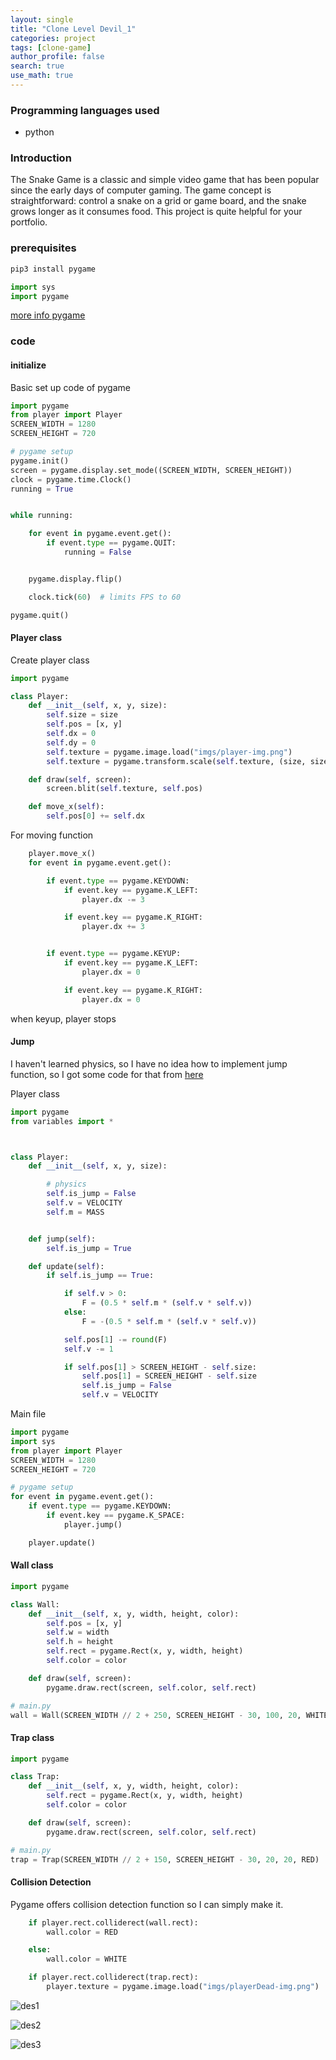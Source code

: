 ```yaml
---
layout: single
title: "Clone Level Devil_1"
categories: project
tags: [clone-game]
author_profile: false
search: true
use_math: true
---
```


### Programming languages used

- python

### Introduction

The Snake Game is a classic and simple video game that has been popular since the early days of computer gaming. The game concept is straightforward: control a snake on a grid or game board, and the snake grows longer as it consumes food. This project is quite helpful for your portfolio.

### prerequisites

```zsh
pip3 install pygame
```

```python
import sys
import pygame
```

[more info pygame](https://www.pygame.org/docs/)

### code

#### initialize

Basic set up code of pygame

```python
import pygame
from player import Player
SCREEN_WIDTH = 1280
SCREEN_HEIGHT = 720

# pygame setup
pygame.init()
screen = pygame.display.set_mode((SCREEN_WIDTH, SCREEN_HEIGHT))
clock = pygame.time.Clock()
running = True


while running:

    for event in pygame.event.get():
        if event.type == pygame.QUIT:
            running = False


    pygame.display.flip()

    clock.tick(60)  # limits FPS to 60

pygame.quit()
```

#### Player class

Create player class

```python
import pygame

class Player:
    def __init__(self, x, y, size):
        self.size = size
        self.pos = [x, y]
        self.dx = 0
        self.dy = 0
        self.texture = pygame.image.load("imgs/player-img.png")
        self.texture = pygame.transform.scale(self.texture, (size, size))

    def draw(self, screen):
        screen.blit(self.texture, self.pos)

    def move_x(self):
        self.pos[0] += self.dx


```

For moving function

```python
    player.move_x()
    for event in pygame.event.get():

        if event.type == pygame.KEYDOWN:
            if event.key == pygame.K_LEFT:
                player.dx -= 3

            if event.key == pygame.K_RIGHT:
                player.dx += 3


        if event.type == pygame.KEYUP:
            if event.key == pygame.K_LEFT:
                player.dx = 0

            if event.key == pygame.K_RIGHT:
                player.dx = 0

```

when keyup, player stops

#### Jump
I haven't learned physics, so I have no idea how to implement jump function, so I got some code for that from [here](https://www.jbmpa.com/pygame/19)

Player class
```python
import pygame
from variables import *



class Player:
    def __init__(self, x, y, size):

        # physics
        self.is_jump = False
        self.v = VELOCITY
        self.m = MASS


    def jump(self):
        self.is_jump = True

    def update(self):
        if self.is_jump == True:

            if self.v > 0:
                F = (0.5 * self.m * (self.v * self.v))
            else:
                F = -(0.5 * self.m * (self.v * self.v))

            self.pos[1] -= round(F)
            self.v -= 1

            if self.pos[1] > SCREEN_HEIGHT - self.size:
                self.pos[1] = SCREEN_HEIGHT - self.size
                self.is_jump = False
                self.v = VELOCITY


```

Main file
```python
import pygame
import sys
from player import Player
SCREEN_WIDTH = 1280
SCREEN_HEIGHT = 720

# pygame setup
for event in pygame.event.get():
    if event.type == pygame.KEYDOWN:
        if event.key == pygame.K_SPACE:
            player.jump()

    player.update()

```
#### Wall class
```python
import pygame

class Wall:
    def __init__(self, x, y, width, height, color):
        self.pos = [x, y]
        self.w = width
        self.h = height
        self.rect = pygame.Rect(x, y, width, height)
        self.color = color

    def draw(self, screen):
        pygame.draw.rect(screen, self.color, self.rect)
```

```python
# main.py
wall = Wall(SCREEN_WIDTH // 2 + 250, SCREEN_HEIGHT - 30, 100, 20, WHITE)
```

#### Trap class
```python
import pygame

class Trap:
    def __init__(self, x, y, width, height, color):
        self.rect = pygame.Rect(x, y, width, height)
        self.color = color

    def draw(self, screen):
        pygame.draw.rect(screen, self.color, self.rect)
```

```python
# main.py
trap = Trap(SCREEN_WIDTH // 2 + 150, SCREEN_HEIGHT - 30, 20, 20, RED)
```

#### Collision Detection
Pygame offers collision detection function so I can simply make it.

```python
    if player.rect.colliderect(wall.rect):
        wall.color = RED  

    else:
        wall.color = WHITE

    if player.rect.colliderect(trap.rect):
        player.texture = pygame.image.load("imgs/playerDead-img.png")

```
![des1](/assets/images/2024-05-28-levelDevilClone1/des1.png)

![des2](/assets/images/2024-05-28-levelDevilClone1/des2.png)

![des3](/assets/images/2024-05-28-levelDevilClone1/des3.png)